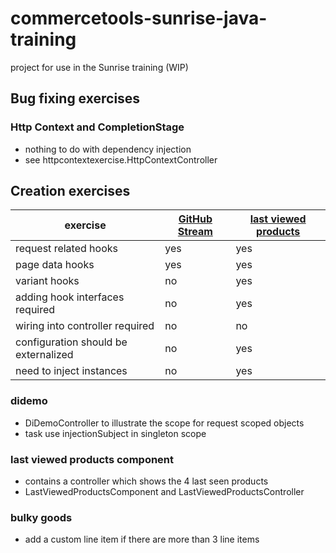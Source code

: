 # commercetools-sunrise-java-training

project for use in the Sunrise training (WIP)

## Bug fixing exercises

### Http Context and CompletionStage
* nothing to do with dependency injection
* see httpcontextexercise.HttpContextController

## Creation exercises

| exercise  | [GitHub Stream](app/githubstream/README.md) | [last viewed products](/app/lastviewedproducts/README.md) |
| ----------| --------------------------------------------|----------------------| 
|request related hooks| yes | yes |
|page data hooks| yes | yes |
|variant hooks|no|yes|
|adding hook interfaces required | no | yes |
| wiring into controller required  | no |no |
| configuration should be externalized  | no |yes |
| need to inject instances  | no | yes |

### didemo
* DiDemoController to illustrate the scope for request scoped objects
* task use injectionSubject in singleton scope

### last viewed products component

* contains a controller which shows the 4 last seen products
* LastViewedProductsComponent and LastViewedProductsController

### bulky goods

* add a custom line item if there are more than 3 line items


